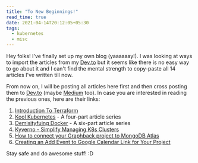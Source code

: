 ```yaml
---
title: "To New Beginnings!"
read_time: true
date: 2021-04-14T20:12:05+05:30
tags:
  - kubernetes
  - misc
---
```


Hey folks! I've finally set up my own blog (yaaaaaay!). I was looking at ways to import the articles from my [Dev.to](https://dev.to/rinkiyakedad) but it seems like there is no easy way to go about it and I can't find the mental strength to copy-paste all 14 articles I've written till now.

From now on, I will be posting all articles here first and then cross posting them to [Dev.to](https://dev.to/rinkiyakedad) (maybe [Medium](https://medium.com/@rinkiyakedad) too). In case you are interested in reading the previous ones, here are their links:

1. [Introduction To Terraform](https://dev.to/rinkiyakedad/introduction-to-terraform-545n)
2. [Kool Kubernetes](https://dev.to/rinkiyakedad/introduction-to-kubernetes-55o7) - A four-part article series
3. [Demisityfuing Docker](https://dev.to/rinkiyakedad/introduction-to-docker-1hp2) -  A six-part article series
4. [Kyverno - Simplify Managing K8s Clusters](https://dev.to/rinkiyakedad/kyverno-simplify-managing-k8s-clusters-2kej)
5. [How to connect your Graphback project to MongoDB Atlas](https://dev.to/rinkiyakedad/how-to-connect-your-graphback-project-to-mongodb-atlas-5aa8)
6. [Creating an Add Event to Google Calendar Link for Your Project](https://dev.to/rinkiyakedad/creating-an-add-event-to-google-calendar-link-for-your-project-52c1)

Stay safe and do awesome stuff! :D